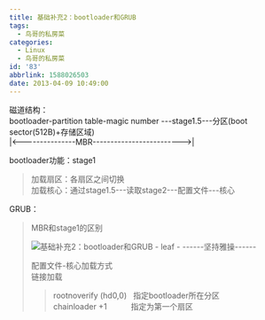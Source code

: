 ```yaml
---
title: 基础补充2：bootloader和GRUB
tags:
  - 鸟哥的私房菜
categories:
  - Linux
  - 鸟哥的私房菜
id: '83'
abbrlink: 1588026503
date: 2013-04-09 10:49:00
---
```


磁道结构：  
bootloader-partition table-magic number ---stage1.5---分区(boot sector(512B)+存储区域)  
|<---------------MBR------------------------->|  
  
bootloader功能：stage1  

> 加载扇区：各扇区之间切换  
> 加载核心：通过stage1.5---读取stage2---配置文件---核心  

  
GRUB：  

> MBR和stage1的区别  
> 
> ![基础补充2：bootloader和GRUB - leaf - ------坚持雅操------](http://img1.ph.126.net/GQptpHNR7E4qcoZgLTaSaA==/6597161026123611847.png "基础补充2：bootloader和GRUB - leaf - ------坚持雅操------")  
>   
> 配置文件-核心加载方式  
> 链接加载  
> 
> > rootnoverify (hd0,0)   指定bootloader所在分区  
> > chainloader +1           指定为第一个扇区  
> 
>